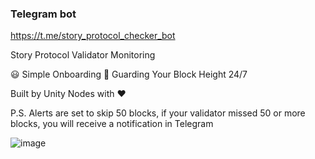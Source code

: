 ### Telegram bot
https://t.me/story_protocol_checker_bot

Story Protocol Validator Monitoring

😃 Simple Onboarding
👀 Guarding Your Block Height 24/7

Built by Unity Nodes with ❤️

P.S. Alerts are set to skip 50 blocks, if your validator missed  50 or more blocks, you will receive a notification in Telegram

![image](https://github.com/user-attachments/assets/9a54bef2-efd8-4820-aaae-bd0c4d717f15)
